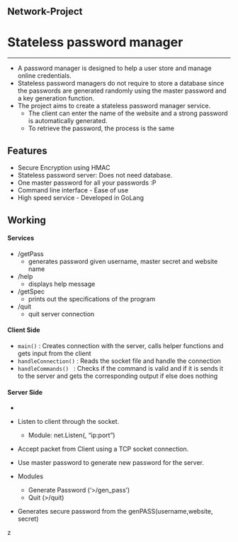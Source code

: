 ## Network-Project

# Stateless password manager
--------------------

 - A password manager is designed to help a user store and manage online credentials. 
 - Stateless password managers do not require to store a database since the passwords are generated randomly using the master password and a key generation function.
 - The project aims to create a stateless password manager service. 
    - The client can enter the name of the website and a strong password is automatically generated. 
    - To retrieve the password, the process is the same

## Features

 - Secure Encryption using HMAC
 - Stateless password server: Does not need database.
 - One master password for all your passwords :P
 - Command line interface - Ease of use
 - High speed service - Developed in GoLang


## Working 

#### Services

 - /getPass
    - generates password given username, master secret and website name
 - /help
    - displays help message
 - /getSpec
     - prints out the specifications of the program
 - /quit
    - quit server connection

#### Client Side
- `main()`              : Creates connection with the server, calls helper functions and gets input from the client
- `handleConnection()`  : Reads the socket file and handle the connection
- `handleCommands() `   : Checks if the command is valid and if it is sends it to the server and gets the corresponding output if else does nothing


#### Server Side
 - 

 - Listen to client through the socket. 
    - Module: net.Listen(, “ip:port”)
 - Accept packet from Client using a TCP socket connection.
 - Use master password to generate new password for the server.
 - Modules
     - Generate Password (‘>/gen_pass’) 
     - Quit (>/quit)
 - Generates secure password from the genPASS(username,website, secret)

z
